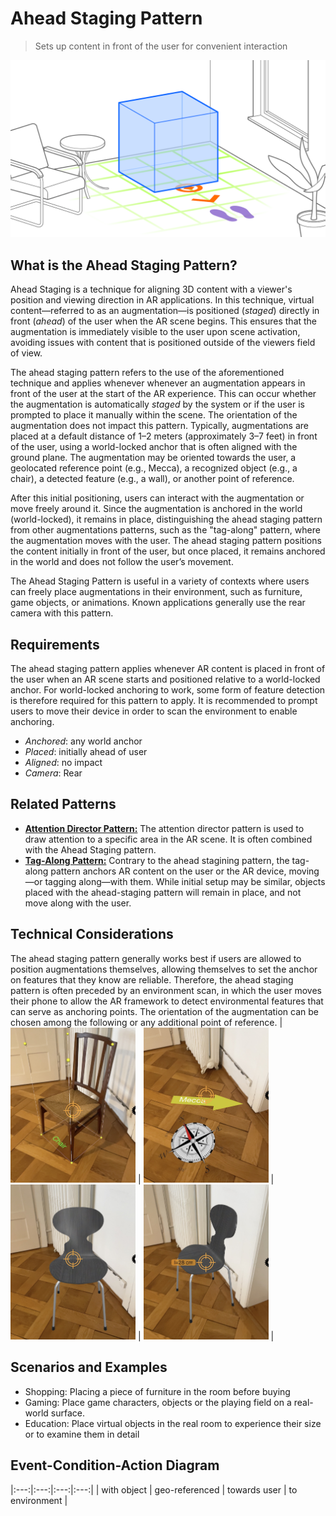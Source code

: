 # Ahead Staging Pattern
> Sets up content in front of the user for convenient interaction
<img src="images/AheadStaging.png">

## What is the Ahead Staging Pattern?
Ahead Staging is a technique for aligning 3D content with a viewer's position and viewing direction in AR applications. In this technique, virtual content—referred to as an augmentation—is positioned (_staged_) directly in front (_ahead_) of the user when the AR scene begins. This ensures that the augmentation is immediately visible to the user upon scene activation, avoiding issues with content that is positioned outside of the viewers field of view.

The ahead staging pattern refers to the use of the aforementioned technique and applies whenever whenever an augmentation appears in front of the user at the start of the AR experience. This can occur whether the augmentation is automatically _staged_ by the system or if the user is prompted to place it manually within the scene. The orientation of the augmentation does not impact this pattern. Typically, augmentations are placed at a default distance of 1–2 meters (approximately 3–7 feet) in front of the user, using a world-locked anchor that is often aligned with the ground plane. The augmentation may be oriented towards the user, a geolocated reference point (e.g., Mecca), a recognized object (e.g., a chair), a detected feature (e.g., a wall), or another point of reference.

After this initial positioning, users can interact with the augmentation or move freely around it. Since the augmentation is anchored in the world (world-locked), it remains in place, distinguishing the ahead staging pattern from other augmentations patterns, such as the "tag-along" pattern, where the augmentation moves with the user. The ahead staging pattern positions the content initially in front of the user, but once placed, it remains anchored in the world and does not follow the user’s movement.

The Ahead Staging Pattern is useful in a variety of contexts where users can freely place augmentations in their environment, such as furniture, game objects, or animations. Known applications generally use the rear camera with this pattern.

## Requirements
The ahead staging pattern applies whenever AR content is placed in front of the user when an AR scene starts and positioned relative to a world-locked anchor. For world-locked anchoring to work, some form of feature detection is therefore required for this pattern to apply.
It is recommended to prompt users to move their device in order to scan the environment to enable anchoring.

* _Anchored_: any world anchor
* _Placed_: initially ahead of user
* _Aligned_: no impact
* _Camera_: Rear

## Related Patterns
- [**Attention Director Pattern:**](attention-director.md) The attention director pattern is used to draw attention to a specific area in the AR scene. It is often combined with the Ahead Staging pattern.
- [**Tag-Along Pattern:**](tag-along.md) Contrary to the ahead stagining pattern, the tag-along pattern anchors AR content on the user or the AR device, moving—or tagging along—with them. While initial setup may be similar, objects placed with the ahead-staging pattern will remain in place, and not move along with the user.

## Technical Considerations
The ahead staging pattern generally works best if users are allowed to position augmentations themselves, allowing themselves to set the anchor on features that they know are reliable. Therefore, the ahead staging pattern is often preceded by an environment scan, in which the user moves their phone to allow the AR framework to detect environmental features that can serve as anchoring points.
The orientation of the augmentation can be chosen among the following or any additional point of reference.
| <img src="../assets/images/withobj.jpg" width="200"> | <img src="../assets/images/north.jpg" width="200"> | <img src="../assets/images/touser.jpg" width="200"> | <img src="../assets/images/towall.jpg" width="200"> |

## Scenarios and Examples
- Shopping: Placing a piece of furniture in the room before buying
- Gaming: Place game characters, objects or the playing field on a real-world surface.
- Education: Place virtual objects in the real room to experience their size or to examine them in detail

## Event-Condition-Action Diagram
|:---:|:---:|:---:|:---:|
| with object | geo-referenced | towards user | to environment |
